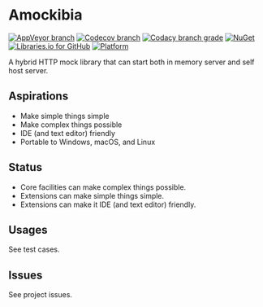 # Amockibia
[![AppVeyor branch](https://img.shields.io/appveyor/ci/MiffyLiye/Amockibia/master.svg?style=flat-square)](https://ci.appveyor.com/project/MiffyLiye/amockibia/branch/master)
[![Codecov branch](https://img.shields.io/codecov/c/github/MiffyLiye/Amockibia/master.svg?style=flat-square)](https://codecov.io/gh/MiffyLiye/Amockibia)
[![Codacy branch grade](https://img.shields.io/codacy/grade/153643f05a9b44f8a681aa683304180b/master.svg?style=flat-square)](https://www.codacy.com/app/miffyliye/Amockibia?utm_source=github.com&amp;utm_medium=referral&amp;utm_content=MiffyLiye/Amockibia&amp;utm_campaign=Badge_Grade)
[![NuGet](https://img.shields.io/nuget/v/Amockibia.svg?style=flat-square)](https://www.nuget.org/packages/Amockibia/)
[![Libraries.io for GitHub](https://img.shields.io/librariesio/github/MiffyLiye/Amockibia.svg?style=flat-square)](https://libraries.io/github/MiffyLiye/Amockibia)
[![Platform](http://img.shields.io/badge/platform-Windows%20%7C%20macOS%20%7C%20Linux-blue.svg?style=flat-square)](http://www.microsoft.com/net/core/platform)

A hybrid HTTP mock library that can start both in memory server and self host server.

## Aspirations
* Make simple things simple
* Make complex things possible
* IDE (and text editor) friendly
* Portable to Windows, macOS, and Linux

## Status
* Core facilities can make complex things possible.
* Extensions can make simple things simple.
* Extensions can make it IDE (and text editor) friendly.

## Usages
See test cases.

## Issues
See project issues.
